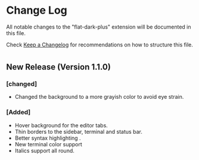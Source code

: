 # Change Log

All notable changes to the "flat-dark-plus" extension will be documented in this file.

Check [Keep a Changelog](http://keepachangelog.com/) for recommendations on how to structure this file.

#

## <b>New Release (Version 1.1.0)</b>


### [changed]

<ul>
<li>Changed the background to a more grayish color to avoid eye strain.</li>
</ul>

### [Added]

<ul>
<li> Hover background for the editor tabs.</li>
<li> Thin borders to the sidebar, terminal and status bar.</li>
<li> Better syntax highlighting .</li>
<li>New terminal color support</li>
<li> Italics support all round.</li>
</ul>

